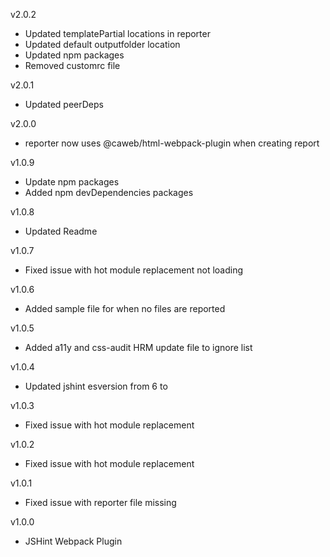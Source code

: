 v2.0.2
- Updated templatePartial locations in reporter
- Updated default outputfolder location
- Updated npm packages
- Removed customrc file

v2.0.1
- Updated peerDeps

v2.0.0
- reporter now uses @caweb/html-webpack-plugin when creating report

v1.0.9
- Update npm packages
- Added npm devDependencies packages

v1.0.8
- Updated Readme

v1.0.7
- Fixed issue with hot module replacement not loading

v1.0.6
- Added sample file for when no files are reported

v1.0.5
- Added a11y and css-audit HRM update file to ignore list

v1.0.4
- Updated jshint esversion from 6 to 

v1.0.3
- Fixed issue with hot module replacement

v1.0.2
- Fixed issue with hot module replacement

v1.0.1
- Fixed issue with reporter file missing

v1.0.0
- JSHint Webpack Plugin